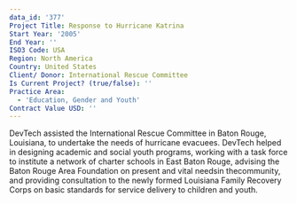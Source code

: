 ```yaml
---
data_id: '377'
Project Title: Response to Hurricane Katrina
Start Year: '2005'
End Year: ''
ISO3 Code: USA
Region: North America
Country: United States
Client/ Donor: International Rescue Committee
Is Current Project? (true/false): ''
Practice Area:
  - 'Education, Gender and Youth'
Contract Value USD: ''
---
```

DevTech assisted the International Rescue Committee in Baton Rouge, Louisiana, to undertake the needs of hurricane evacuees. DevTech helped in designing academic and social youth programs, working with a task force to institute a network of charter schools in East Baton Rouge, advising the Baton Rouge Area Foundation on present and vital needsin thecommunity, and providing consultation to the newly formed Louisiana Family Recovery Corps on basic standards for service delivery to children and youth.